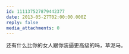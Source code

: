 ```yaml
---
id: 111137527879442377
date: 2013-05-27T02:00:00.000Z
reply: false
media_attachments: 0
---
```


还有什么比你的女人跟你装逼更高级的吗，草泥马。 ​​​​

